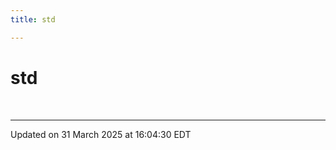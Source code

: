 ```yaml
---
title: std

---
```


# std

<br>







-------------------------------

Updated on 31 March 2025 at 16:04:30 EDT
